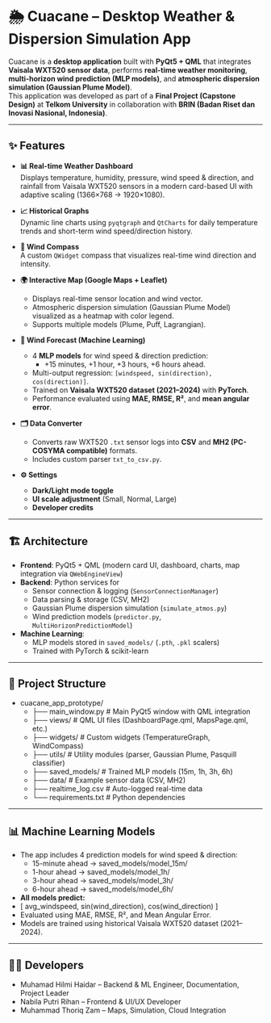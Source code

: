 # 🌦️ Cuacane – Desktop Weather & Dispersion Simulation App

Cuacane is a **desktop application** built with **PyQt5 + QML** that integrates **Vaisala WXT520 sensor data**, performs **real-time weather monitoring**, **multi-horizon wind prediction (MLP models)**, and **atmospheric dispersion simulation (Gaussian Plume Model)**.  
This application was developed as part of a **Final Project (Capstone Design)** at **Telkom University** in collaboration with **BRIN (Badan Riset dan Inovasi Nasional, Indonesia)**.

---

## ✨ Features

- **📊 Real-time Weather Dashboard**  
  Displays temperature, humidity, pressure, wind speed & direction, and rainfall from Vaisala WXT520 sensors in a modern card-based UI with adaptive scaling (1366×768 → 1920×1080).

- **📈 Historical Graphs**  
  Dynamic line charts using `pyqtgraph` and `QtCharts` for daily temperature trends and short-term wind speed/direction history.

- **🧭 Wind Compass**  
  A custom `QWidget` compass that visualizes real-time wind direction and intensity.

- **🌍 Interactive Map (Google Maps + Leaflet)**  
  - Displays real-time sensor location and wind vector.  
  - Atmospheric dispersion simulation (Gaussian Plume Model) visualized as a heatmap with color legend.  
  - Supports multiple models (Plume, Puff, Lagrangian).

- **🤖 Wind Forecast (Machine Learning)**  
  - 4 **MLP models** for wind speed & direction prediction:  
    - +15 minutes, +1 hour, +3 hours, +6 hours ahead.  
  - Multi-output regression: `[windspeed, sin(direction), cos(direction)]`.  
  - Trained on **Vaisala WXT520 dataset (2021–2024)** with **PyTorch**.  
  - Performance evaluated using **MAE, RMSE, R²**, and **mean angular error**.

- **🗂 Data Converter**  
  - Converts raw WXT520 `.txt` sensor logs into **CSV** and **MH2 (PC-COSYMA compatible)** formats.  
  - Includes custom parser `txt_to_csv.py`.

- **⚙️ Settings**  
  - **Dark/Light mode toggle**  
  - **UI scale adjustment** (Small, Normal, Large)  
  - **Developer credits**

---

## 🏗️ Architecture

- **Frontend**: PyQt5 + QML (modern card UI, dashboard, charts, map integration via `QWebEngineView`)  
- **Backend**: Python services for  
  - Sensor connection & logging (`SensorConnectionManager`)  
  - Data parsing & storage (CSV, MH2)  
  - Gaussian Plume dispersion simulation (`simulate_atmos.py`)  
  - Wind prediction models (`predictor.py`, `MultiHorizonPredictionModel`)  
- **Machine Learning**:  
  - MLP models stored in `saved_models/` (`.pth`, `.pkl` scalers)  
  - Trained with PyTorch & scikit-learn

---

## 📂 Project Structure
- cuacane_app_prototype/
  - ├── main_window.py # Main PyQt5 window with QML integration
  - ├── views/ # QML UI files (DashboardPage.qml, MapsPage.qml, etc.)
  - ├── widgets/ # Custom widgets (TemperatureGraph, WindCompass)
  - ├── utils/ # Utility modules (parser, Gaussian Plume, Pasquill classifier)
  - ├── saved_models/ # Trained MLP models (15m, 1h, 3h, 6h)
  - ├── data/ # Example sensor data (CSV, MH2)
  - ├── realtime_log.csv # Auto-logged real-time data
  - └── requirements.txt # Python dependencies
---
## 📊 Machine Learning Models

- The app includes 4 prediction models for wind speed & direction:
  - 15-minute ahead → saved_models/model_15m/
  - 1-hour ahead → saved_models/model_1h/
  - 3-hour ahead → saved_models/model_3h/
  - 6-hour ahead → saved_models/model_6h/
- **All models predict:**
- [ avg_windspeed, sin(wind_direction), cos(wind_direction) ]
- Evaluated using MAE, RMSE, R², and Mean Angular Error.
- Models are trained using historical Vaisala WXT520 dataset (2021–2024).
---
## 🧑‍💻 Developers
- Muhamad Hilmi Haidar – Backend & ML Engineer, Documentation, Project Leader
- Nabila Putri Rihan – Frontend & UI/UX Developer
- Muhammad Thoriq Zam – Maps, Simulation, Cloud Integration
